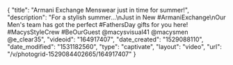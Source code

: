 {
    "title": "Armani Exchange Menswear just in time for summer!",
    "description": "For a stylish summer...\nJust in New #ArmaniExchange\nOur Men's team has got the perfect #FathersDay gifts for you here! #MacysStyleCrew #BeOurGuest @macysvisual41 @macysmen @e_clear35",
    "videoid": "164917407",
    "date_created": "1529088110",
    "date_modified": "1531182560",
    "type": "captivate",
    "layout": "video",
    "url": "\/v\/photogrid-1529084402665\/164917407"
}